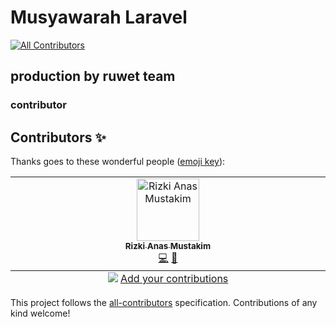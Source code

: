 # Musyawarah Laravel
<!-- ALL-CONTRIBUTORS-BADGE:START - Do not remove or modify this section -->
[![All Contributors](https://img.shields.io/badge/all_contributors-1-orange.svg?style=flat-square)](#contributors-)
<!-- ALL-CONTRIBUTORS-BADGE:END -->
## production by ruwet team
### contributor

## Contributors ✨

Thanks goes to these wonderful people ([emoji key](https://allcontributors.org/docs/en/emoji-key)):

<!-- ALL-CONTRIBUTORS-LIST:START - Do not remove or modify this section -->
<!-- prettier-ignore-start -->
<!-- markdownlint-disable -->
<table>
  <tbody>
    <tr>
      <td align="center" valign="top" width="14.28%"><a href="https://github.com/RvXRN"><img src="https://avatars.githubusercontent.com/u/112039501?v=4?s=100" width="100px;" alt="Rizki Anas Mustakim"/><br /><sub><b>Rizki Anas Mustakim</b></sub></a><br /><a href="https://github.com/RvXRn/tugas-musyawarah-laravel/commits?author=RvXRN" title="Code">💻</a> <a href="https://github.com/RvXRn/tugas-musyawarah-laravel/commits?author=RvXRN" title="Documentation">📖</a></td>
    </tr>
  </tbody>
  <tfoot>
    <tr>
      <td align="center" size="13px" colspan="7">
        <img src="https://raw.githubusercontent.com/all-contributors/all-contributors-cli/1b8533af435da9854653492b1327a23a4dbd0a10/assets/logo-small.svg">
          <a href="https://all-contributors.js.org/docs/en/bot/usage">Add your contributions</a>
        </img>
      </td>
    </tr>
  </tfoot>
</table>

<!-- markdownlint-restore -->
<!-- prettier-ignore-end -->

<!-- ALL-CONTRIBUTORS-LIST:END -->

This project follows the [all-contributors](https://github.com/all-contributors/all-contributors) specification. Contributions of any kind welcome!
